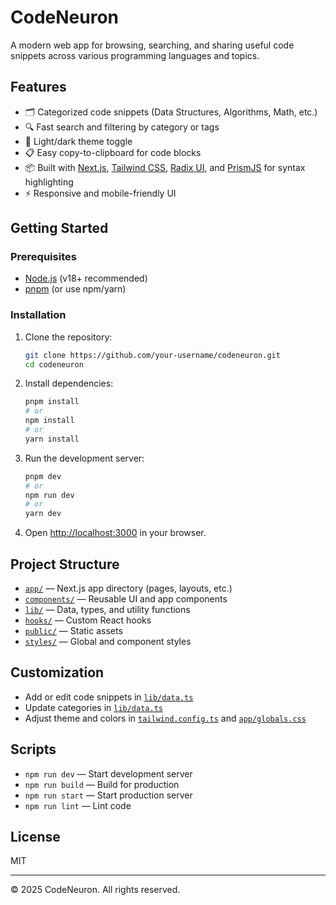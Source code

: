 # CodeNeuron

A modern web app for browsing, searching, and sharing useful code snippets across various programming languages and topics.

## Features

- 🗂️ Categorized code snippets (Data Structures, Algorithms, Math, etc.)
- 🔍 Fast search and filtering by category or tags
- 🌙 Light/dark theme toggle
- 📋 Easy copy-to-clipboard for code blocks
- 📦 Built with [Next.js](https://nextjs.org/), [Tailwind CSS](https://tailwindcss.com/), [Radix UI](https://www.radix-ui.com/), and [PrismJS](https://prismjs.com/) for syntax highlighting
- ⚡ Responsive and mobile-friendly UI

## Getting Started

### Prerequisites

- [Node.js](https://nodejs.org/) (v18+ recommended)
- [pnpm](https://pnpm.io/) (or use npm/yarn)

### Installation

1. Clone the repository:
   ```sh
   git clone https://github.com/your-username/codeneuron.git
   cd codeneuron
   ```

2. Install dependencies:
   ```sh
   pnpm install
   # or
   npm install
   # or
   yarn install
   ```

3. Run the development server:
   ```sh
   pnpm dev
   # or
   npm run dev
   # or
   yarn dev
   ```

4. Open [http://localhost:3000](http://localhost:3000) in your browser.

## Project Structure

- [`app/`](app/) — Next.js app directory (pages, layouts, etc.)
- [`components/`](components/) — Reusable UI and app components
- [`lib/`](lib/) — Data, types, and utility functions
- [`hooks/`](hooks/) — Custom React hooks
- [`public/`](public/) — Static assets
- [`styles/`](styles/) — Global and component styles

## Customization

- Add or edit code snippets in [`lib/data.ts`](lib/data.ts)
- Update categories in [`lib/data.ts`](lib/data.ts)
- Adjust theme and colors in [`tailwind.config.ts`](tailwind.config.ts) and [`app/globals.css`](app/globals.css)

## Scripts

- `npm run dev` — Start development server
- `npm run build` — Build for production
- `npm run start` — Start production server
- `npm run lint` — Lint code

## License

MIT

---

© 2025 CodeNeuron. All rights reserved.
